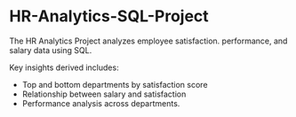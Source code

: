 # HR-Analytics-SQL-Project

The HR Analytics Project analyzes employee satisfaction. performance, and salary data using SQL.

Key insights derived includes:
* Top and bottom departments by satisfaction score
* Relationship between salary and satisfaction
* Performance analysis across departments.
